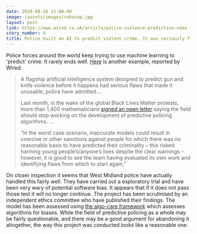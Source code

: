 ```yaml
---
date: 2020-08-16 21:00:00
image: /assets/images/robocop.jpg
layout: post
link: https://www.wired.co.uk/article/police-violence-prediction-ndas
story_number: 4
title: Police built an AI to predict violent crime. It was seriously flawed
---
```


Police forces around the world keep trying to use machine learning to 'predict' crime. It rarely ends well. [Here](https://www.wired.co.uk/article/police-violence-prediction-ndas) is another example, reported by Wired:

> A flagship artificial intelligence system designed to predict gun and knife violence before it happens had serious flaws that made it unusable, police have admitted....
>
> Last month, in the wake of the global Black Lives Matter protests, more than 1,400 mathematicians [signed an open letter](https://www.nature.com/articles/d41586-020-01874-9) saying the field should stop working on the development of predictive policing algorithms. ...
>
> “In the worst case scenario, inaccurate models could result in coercive or other sanctions against people for which there was no reasonable basis to have predicted their criminality – this risked harming young people’s/anyone’s lives despite the clear warnings – however, it is good to see the team having evaluated its own work and identifying flaws from which to start again,”

On closer inspection it seems that West Midland police have actually handled this fairly well. They have carried out a exploratory trial and have been very wary of potential software bias. It appears that if it does not pass those test it will no longer continue. The project has been scrutinised by an independent ethics committee who have published their findings.  The model has been assessed using [the algo-care framework](http://data.parliament.uk/writtenevidence/committeeevidence.svc/evidencedocument/science-and-technology-committee/algorithms-in-decisionmaking/written/69002.html)  which assesses algorithms for biases. While the field of predictive policing as a whole may be fairly questionable, and there may be a good argument for abandoning it altogether, the way this project was conducted looks like a reasonable one.

